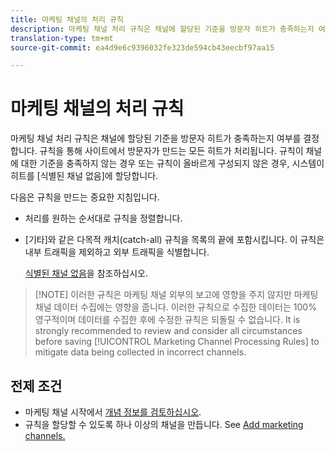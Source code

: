 ```yaml
---
title: 마케팅 채널의 처리 규칙
description: 마케팅 채널 처리 규칙은 채널에 할당된 기준을 방문자 히트가 충족하는지 여부를 결정합니다. 규칙을 통해 사이트에서 방문자가 만드는 모든 히트가 처리됩니다. 규칙이 채널에 대한 기준을 충족하지 않는 경우 또는 규칙이 올바르게 구성되지 않은 경우, 시스템이 히트를 [식별된 채널 없음]에 할당합니다.
translation-type: tm+mt
source-git-commit: ea4d9e6c9396032fe323de594cb43eecbf97aa15

---
```



# 마케팅 채널의 처리 규칙

마케팅 채널 처리 규칙은 채널에 할당된 기준을 방문자 히트가 충족하는지 여부를 결정합니다. 규칙을 통해 사이트에서 방문자가 만드는 모든 히트가 처리됩니다. 규칙이 채널에 대한 기준을 충족하지 않는 경우 또는 규칙이 올바르게 구성되지 않은 경우, 시스템이 히트를 [식별된 채널 없음]에 할당합니다.

다음은 규칙을 만드는 중요한 지침입니다.

* 처리를 원하는 순서대로 규칙을 정렬합니다.
*  [기타]와 같은 다목적 캐치(catch-all) 규칙을 목록의 끝에 포함시킵니다. 이 규칙은 내부 트래픽을 제외하고 외부 트래픽을 식별합니다.

   [식별된 채널 없음](/help/components/c-marketing-channels/mc-faq/c-faq.md#no-channel-identified)을 참조하십시오.

> [!NOTE] 이러한 규칙은 마케팅 채널 외부의 보고에 영향을 주지 않지만 마케팅 채널 데이터 수집에는 영향을 줍니다. 이러한 규칙으로 수집한 데이터는 100% 영구적이며 데이터를 수집한 후에 수정한 규칙은 되돌릴 수 없습니다. It is strongly recommended to review and consider all circumstances before saving [!UICONTROL Marketing Channel Processing Rules] to mitigate data being collected in incorrect channels.

## 전제 조건

* 마케팅 채널 시작에서 [개념 정보를 검토하십시오](/help/components/c-marketing-channels/getting-started/c-getting-started-mchannel.md).
* 규칙을 할당할 수 있도록 하나 이상의 채널을 만듭니다. See [Add marketing channels.](/help/components/c-marketing-channels/mark-channel-mgr/c-channels.md)
